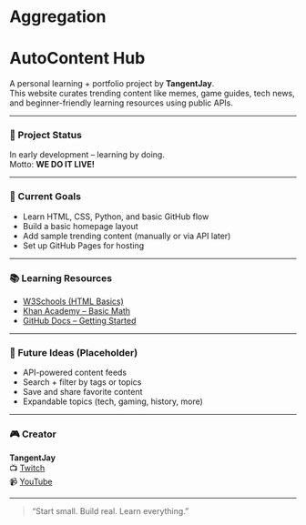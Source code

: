 # Aggregation
# AutoContent Hub 

A personal learning + portfolio project by **TangentJay**.  
This website curates trending content like memes, game guides, tech news, and beginner-friendly learning resources using public APIs.

---

### 🔧 Project Status
In early development – learning by doing.  
 Motto: **WE DO IT LIVE!**  

---

### 📌 Current Goals
- Learn HTML, CSS, Python, and basic GitHub flow
- Build a basic homepage layout
- Add sample trending content (manually or via API later)
- Set up GitHub Pages for hosting

---

### 📚 Learning Resources
- [W3Schools (HTML Basics)](https://www.w3schools.com/html/)
- [Khan Academy – Basic Math](https://www.khanacademy.org/math)
- [GitHub Docs – Getting Started](https://docs.github.com/en/get-started)

---

### 📎 Future Ideas (Placeholder)
- API-powered content feeds
- Search + filter by tags or topics
- Save and share favorite content
- Expandable topics (tech, gaming, history, more)

---

### 🎮 Creator
**TangentJay**  
📺 [Twitch]([https://your-twitch-link](https://www.twitch.tv/oosode))  
📹 [YouTube]([https://your-youtube-link](https://www.youtube.com/channel/UCKPPl5E0J-dtLExf1W1D0Og))

---

> “Start small. Build real. Learn everything.”
